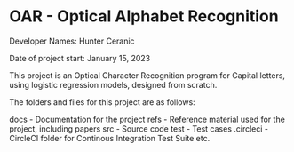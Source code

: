 # OAR - Optical Alphabet Recognition

Developer Names: Hunter Ceranic

Date of project start: January 15, 2023

This project is an Optical Character Recognition program for Capital letters, using logistic regression models, designed from scratch.

The folders and files for this project are as follows:

docs - Documentation for the project
refs - Reference material used for the project, including papers
src - Source code
test - Test cases
.circleci - CircleCI folder for Continous Integration Test Suite
etc.
